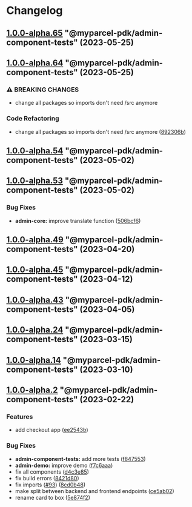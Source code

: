 # Changelog

<!-- MONODEPLOY:BELOW -->

## [1.0.0-alpha.65](https://github/myparcelnl/js-pdk/compare/@myparcel-pdk/admin-component-tests@1.0.0-alpha.64...@myparcel-pdk/admin-component-tests@1.0.0-alpha.65) "@myparcel-pdk/admin-component-tests" (2023-05-25)




## [1.0.0-alpha.64](https://github/myparcelnl/js-pdk/compare/@myparcel-pdk/admin-component-tests@1.0.0-alpha.63...@myparcel-pdk/admin-component-tests@1.0.0-alpha.64) "@myparcel-pdk/admin-component-tests" (2023-05-25)


### ⚠ BREAKING CHANGES

* change all packages so imports don't need /src anymore

### Code Refactoring

* change all packages so imports don't need /src anymore ([892306b](https://github/myparcelnl/js-pdk/commit/892306bd3307fe8d5d011bbf6eb7654f7365347a))




## [1.0.0-alpha.54](https://github/myparcelnl/js-pdk/compare/@myparcel-pdk/admin-component-tests@1.0.0-alpha.53...@myparcel-pdk/admin-component-tests@1.0.0-alpha.54) "@myparcel-pdk/admin-component-tests" (2023-05-02)




## [1.0.0-alpha.53](https://github/myparcelnl/js-pdk/compare/@myparcel-pdk/admin-component-tests@1.0.0-alpha.52...@myparcel-pdk/admin-component-tests@1.0.0-alpha.53) "@myparcel-pdk/admin-component-tests" (2023-05-02)


### Bug Fixes

* **admin-core:** improve translate function ([506bcf6](https://github/myparcelnl/js-pdk/commit/506bcf60562027a69be8994ac9cf0081b9bcdd52))




## [1.0.0-alpha.49](https://github/myparcelnl/js-pdk/compare/@myparcel-pdk/admin-component-tests@1.0.0-alpha.48...@myparcel-pdk/admin-component-tests@1.0.0-alpha.49) "@myparcel-pdk/admin-component-tests" (2023-04-20)




## [1.0.0-alpha.45](https://github/myparcelnl/js-pdk/compare/@myparcel-pdk/admin-component-tests@1.0.0-alpha.44...@myparcel-pdk/admin-component-tests@1.0.0-alpha.45) "@myparcel-pdk/admin-component-tests" (2023-04-12)




## [1.0.0-alpha.43](https://github/myparcelnl/js-pdk/compare/@myparcel-pdk/admin-component-tests@1.0.0-alpha.42...@myparcel-pdk/admin-component-tests@1.0.0-alpha.43) "@myparcel-pdk/admin-component-tests" (2023-04-05)




## [1.0.0-alpha.24](https://github/myparcelnl/js-pdk/compare/@myparcel-pdk/admin-component-tests@1.0.0-alpha.23...@myparcel-pdk/admin-component-tests@1.0.0-alpha.24) "@myparcel-pdk/admin-component-tests" (2023-03-15)




## [1.0.0-alpha.14](https://github/myparcelnl/js-pdk/compare/@myparcel-pdk/admin-component-tests@1.0.0-alpha.13...@myparcel-pdk/admin-component-tests@1.0.0-alpha.14) "@myparcel-pdk/admin-component-tests" (2023-03-10)




## [1.0.0-alpha.2](https://github/myparcelnl/js-pdk/compare/@myparcel-pdk/admin-component-tests@1.0.0-alpha.1...@myparcel-pdk/admin-component-tests@1.0.0-alpha.2) "@myparcel-pdk/admin-component-tests" (2023-02-22)


### Features

* add checkout app ([ee2543b](https://github/myparcelnl/js-pdk/commit/ee2543bc90c643b14e668447a0d06ed173e5baae))


### Bug Fixes

* **admin-component-tests:** add more tests ([f847553](https://github/myparcelnl/js-pdk/commit/f847553988a623a1bc04bb9a56639e94e995043e))
* **admin-demo:** improve demo ([f7c6aaa](https://github/myparcelnl/js-pdk/commit/f7c6aaaa97497e85364f369349a097c268cffd9e))
* fix all components ([d4c3e85](https://github/myparcelnl/js-pdk/commit/d4c3e85aac089a3f1c66b4b923f3728916f50edb))
* fix build errors ([8421d80](https://github/myparcelnl/js-pdk/commit/8421d80a8fc7f4173761b2787041e1f0ba546f6b))
* fix imports ([#93](https://github/myparcelnl/js-pdk/issues/93)) ([8cd0b48](https://github/myparcelnl/js-pdk/commit/8cd0b48b89f865b5ee7c05086e41b86209f207f6))
* make split between backend and frontend endpoints ([ce5ab02](https://github/myparcelnl/js-pdk/commit/ce5ab0284ff41f1b920a8ad60af31b24c7faaa42))
* rename card to box ([5e874f2](https://github/myparcelnl/js-pdk/commit/5e874f2a6207690ada336770161b678a16a2beba))


